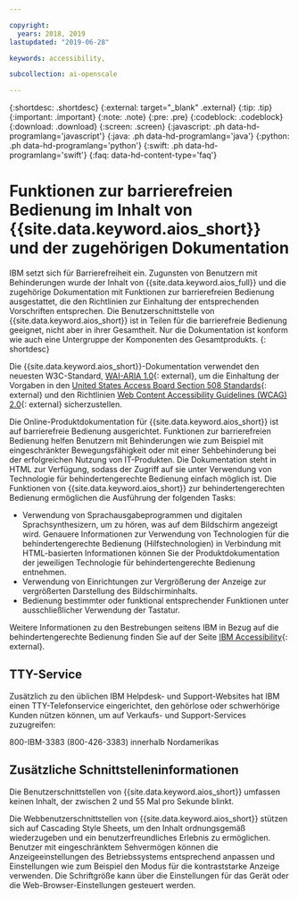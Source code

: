 ```yaml
---

copyright:
  years: 2018, 2019
lastupdated: "2019-06-28"

keywords: accessibility, 

subcollection: ai-openscale

---
```


{:shortdesc: .shortdesc}
{:external: target="_blank" .external}
{:tip: .tip}
{:important: .important}
{:note: .note}
{:pre: .pre}
{:codeblock: .codeblock}
{:download: .download}
{:screen: .screen}
{:javascript: .ph data-hd-programlang='javascript'}
{:java: .ph data-hd-programlang='java'}
{:python: .ph data-hd-programlang='python'}
{:swift: .ph data-hd-programlang='swift'}
{:faq: data-hd-content-type='faq'}

# Funktionen zur barrierefreien Bedienung im Inhalt von {{site.data.keyword.aios_short}} und der zugehörigen Dokumentation

IBM setzt sich für Barrierefreiheit ein. Zugunsten von Benutzern mit Behinderungen wurde der Inhalt von {{site.data.keyword.aios_full}} und die zugehörige Dokumentation mit Funktionen zur barrierefreien Bedienung ausgestattet, die den Richtlinien zur Einhaltung der entsprechenden Vorschriften entsprechen. Die Benutzerschnittstelle von {{site.data.keyword.aios_short}} ist in Teilen für die barrierefreie Bedienung geeignet, nicht aber in ihrer Gesamtheit. Nur die Dokumentation ist konform wie auch eine Untergruppe der Komponenten des Gesamtprodukts.
{: shortdesc}

Die {{site.data.keyword.aios_short}}-Dokumentation verwendet den neuesten W3C-Standard, [WAI-ARIA 1.0](https://www.w3.org/TR/wai-aria/){: external}, um die Einhaltung der Vorgaben in den [United States Access Board Section 508 Standards](https://www.access-board.gov/guidelines-and-standards/communications-and-it/about-the-section-508-standards/section-508-standards/){: external} und den Richtlinien [Web Content Accessibility Guidelines (WCAG) 2.0](https://www.w3.org/TR/WCAG20/){: external} sicherzustellen.

Die Online-Produktdokumentation für {{site.data.keyword.aios_short}} ist auf barrierefreie Bedienung ausgerichtet. Funktionen zur barrierefreien Bedienung helfen Benutzern mit Behinderungen wie zum Beispiel mit eingeschränkter Bewegungsfähigkeit oder mit einer Sehbehinderung bei der erfolgreichen Nutzung von IT-Produkten. Die Dokumentation steht in HTML zur Verfügung, sodass der Zugriff auf sie unter Verwendung von Technologie für behindertengerechte Bedienung einfach möglich ist.
Die Funktionen von {{site.data.keyword.aios_short}} zur behindertengerechten Bedienung ermöglichen die Ausführung der folgenden Tasks:

- Verwendung von Sprachausgabeprogrammen und digitalen Sprachsynthesizern, um zu hören, was auf dem Bildschirm angezeigt wird. Genauere Informationen zur Verwendung von Technologien für die behindertengerechte Bedienung (Hilfstechnologien) in Verbindung mit HTML-basierten Informationen können Sie der Produktdokumentation der jeweiligen Technologie für behindertengerechte Bedienung entnehmen.
- Verwendung von Einrichtungen zur Vergrößerung der Anzeige zur vergrößerten Darstellung des Bildschirminhalts.
- Bedienung bestimmter oder funktional entsprechender Funktionen unter ausschließlicher Verwendung der Tastatur.

Weitere Informationen zu den Bestrebungen seitens IBM in Bezug auf die behindertengerechte Bedienung finden Sie auf der Seite [IBM Accessibility](http://www.ibm.com/able){: external}.

## TTY-Service

Zusätzlich zu den üblichen IBM Helpdesk- und Support-Websites hat IBM einen TTY-Telefonservice eingerichtet, den gehörlose oder schwerhörige Kunden nützen können, um auf Verkaufs- und Support-Services zuzugreifen:

800-IBM-3383 (800-426-3383) innerhalb Nordamerikas

## Zusätzliche Schnittstelleninformationen

Die Benutzerschnittstellen von {{site.data.keyword.aios_short}} umfassen keinen Inhalt, der zwischen 2 und 55 Mal pro Sekunde blinkt.

Die Webbenutzerschnittstellen von {{site.data.keyword.aios_short}} stützen sich auf Cascading Style Sheets, um den Inhalt ordnungsgemäß wiederzugeben und ein benutzerfreundliches Erlebnis zu ermöglichen. Benutzer mit eingeschränktem Sehvermögen können die Anzeigeeinstellungen des Betriebssystems entsprechend anpassen und Einstellungen wie zum Beispiel den Modus für die kontraststarke Anzeige verwenden. Die Schriftgröße kann über die Einstellungen für das Gerät oder die Web-Browser-Einstellungen gesteuert werden.

